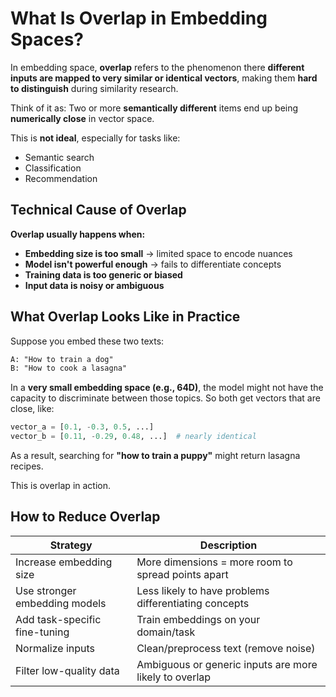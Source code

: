 # What Is Overlap in Embedding Spaces?

In embedding space, **overlap** refers to the phenomenon there **different inputs are mapped to very similar or identical vectors**, making them **hard to distinguish** during similarity research.

Think of it as:
Two or more **semantically different** items end up being **numerically close** in vector space.

This is **not ideal**, especially for tasks like:
- Semantic search
- Classification
- Recommendation

## Technical Cause of Overlap

**Overlap usually happens when:**
- **Embedding size is too small** -> limited space to encode nuances
- **Model isn't powerful enough** -> fails to differentiate concepts
- **Training data is too generic or biased**
- **Input data is noisy or ambiguous**

## What Overlap Looks Like in Practice

Suppose you embed these two texts:
```txt
A: "How to train a dog"
B: "How to cook a lasagna"
```

In a **very small embedding space (e.g., 64D)**, the model might not have the capacity to discriminate between those topics. So both get vectors that are close, like:

```python
vector_a = [0.1, -0.3, 0.5, ...]
vector_b = [0.11, -0.29, 0.48, ...]  # nearly identical
```

As a result, searching for **"how to train a puppy"** might return lasagna recipes.

This is overlap in action.

## How to Reduce Overlap

| **Strategy**               | **Description**                                      |
|---------------------------|------------------------------------------------------|
| Increase embedding size    | More dimensions = more room to spread points apart  |
| Use stronger embedding models | Less likely to have problems differentiating concepts |
| Add task-specific fine-tuning | Train embeddings on your domain/task |
| Normalize inputs | Clean/preprocess text (remove noise)
| Filter low-quality data | Ambiguous or generic inputs are more likely to overlap |
